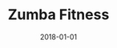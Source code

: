 ---
layout: site
title: "Zumba Fitness"
date: 2018-01-01
categories: [health-fitness]
version: 1.2.26
major: 1
minor: 2
patch: 26
slug: zumba-fitness
link: https://www.zumba.com/en-US
submitter: lpolepeddi
permalink: /sites/:slug
---